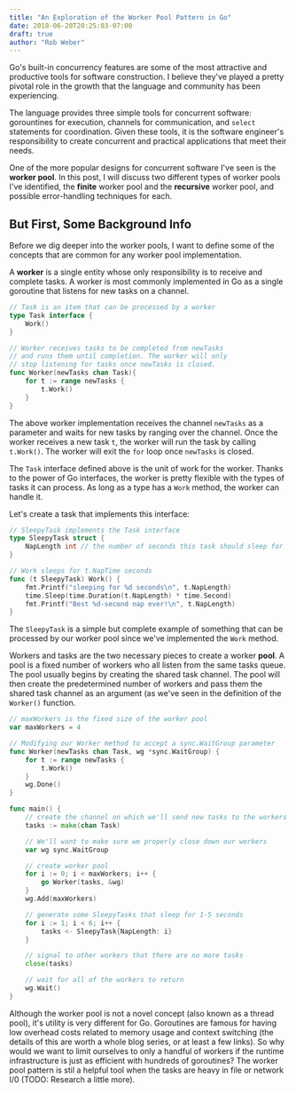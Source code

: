 ```yaml
---
title: "An Exploration of the Worker Pool Pattern in Go"
date: 2018-06-20T20:25:03-07:00
draft: true
author: "Rob Weber"
---
```


Go's built-in concurrency features are some of the most attractive and productive tools for software construction.
I believe they've played a pretty pivotal role in the growth that the language and community has been experiencing.

The language provides three simple tools for concurrent software: gorountines for execution, channels for communication, and `select` statements for coordination.
Given these tools, it is the software engineer's responsibility to create concurrent and practical applications that meet their needs.

One of the more popular designs for concurrent software I've seen is the **worker pool**.
In this post, I will discuss two different types of worker pools I've identified, the **finite** worker pool and the **recursive** worker pool, and possible error-handling techniques for each.

## But First, Some Background Info
Before we dig deeper into the worker pools, I want to define some of the concepts that are common for any worker pool implementation.

A **worker** is a single entity whose only responsibility is to receive and complete tasks.
A worker is most commonly implemented in Go as a single goroutine that listens for new tasks on a channel.

```go
// Task is an item that can be processed by a worker
type Task interface {
	Work()
}

// Worker receives tasks to be completed from newTasks
// and runs them until completion. The worker will only
// stop listening for tasks once newTasks is closed.
func Worker(newTasks chan Task){
	for t := range newTasks {
		t.Work()
	}
}
```
The above worker implementation receives the channel `newTasks` as a parameter and waits for new tasks by ranging over the channel.
Once the worker receives a new task `t`, the worker will run the task by calling `t.Work()`.
The worker will exit the `for` loop once `newTasks` is closed.

The `Task` interface defined above is the unit of work for the worker.
Thanks to the power of Go interfaces, the worker is pretty flexible with the types of tasks it can process.
As long as a type has a `Work` method, the worker can handle it.

Let's create a task that implements this interface:
```go
// SleepyTask implements the Task interface
type SleepyTask struct {
	NapLength int // the number of seconds this task should sleep for
}

// Work sleeps for t.NapTime seconds
func (t SleepyTask) Work() {
	fmt.Printf("sleeping for %d seconds\n", t.NapLength)
	time.Sleep(time.Duration(t.NapLength) * time.Second)
	fmt.Printf("Best %d-second nap ever!\n", t.NapLength)
}
```

The `SleepyTask` is a simple but complete example of something that can be processed by our worker pool since we've implemented the `Work` method.

Workers and tasks are the two necessary pieces to create a worker **pool**. A pool is a fixed number of workers who all listen from the same tasks queue.
The pool usually begins by creating the shared task channel.
The pool will then create the predetermined number of workers and pass them the shared task channel as an argument (as we've seen in the definition of the `Worker()` function.

```go
// maxWorkers is the fixed size of the worker pool
var maxWorkers = 4

// Modifying our Worker method to accept a sync.WaitGroup parameter
func Worker(newTasks chan Task, wg *sync.WaitGroup) {
	for t := range newTasks {
		t.Work()
	}
	wg.Done()
}

func main() {
	// create the channel on which we'll send new tasks to the workers
	tasks := make(chan Task)

	// We'll want to make sure we properly close down our workers
	var wg sync.WaitGroup

	// create worker pool
	for i := 0; i < maxWorkers; i++ {
		go Worker(tasks, &wg)
	}
	wg.Add(maxWorkers)

	// generate some SleepyTasks that sleep for 1-5 seconds
	for i := 1; i < 6; i++ {
		tasks <- SleepyTask{NapLength: i}
	}

	// signal to other workers that there are no more tasks
	close(tasks)

	// wait for all of the workers to return
	wg.Wait()
}
```

Although the worker pool is not a novel concept (also known as a thread pool), it's utility is very different for Go. Goroutines are famous for having low overhead costs related to memory usage and context switching (the details of this are worth a whole blog series, or at least a few links).
So why would we want to limit ourselves to only a handful of workers if the runtime infrastructure is just as efficient with hundreds of goroutines?
The worker pool pattern is stil a helpful tool when the tasks are heavy in file or network I/0 (TODO: Research a little more).

